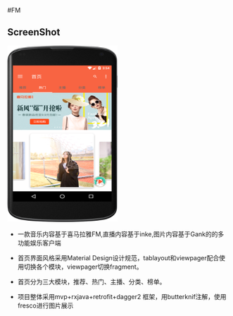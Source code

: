 #FM

## ScreenShot

 <img src="img/device-2017-03-21-155810.png"  width="250" height="400" >




* 一款音乐内容基于喜马拉雅FM,直播内容基于inke,图片内容基于Gank的的多功能娱乐客户端

* 首页界面风格采用Material Design设计规范，tablayout和viewpager配合使用切换各个模块，viewpager切换fragment。

* 首页分为三大模块，推荐、热门、主播、分类、榜单。




* 项目整体采用mvp+rxjava+retrofit+dagger2 框架，用butterknif注解，使用fresco进行图片展示
